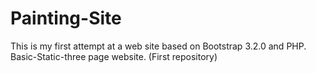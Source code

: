 Painting-Site
=============

This is my first attempt at a web site based on Bootstrap 3.2.0 and PHP.  Basic-Static-three page website. (First repository)
